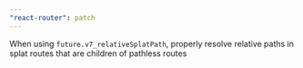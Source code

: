 ```yaml
---
"react-router": patch
---
```


When using `future.v7_relativeSplatPath`, properly resolve relative paths in splat routes that are children of pathless routes
